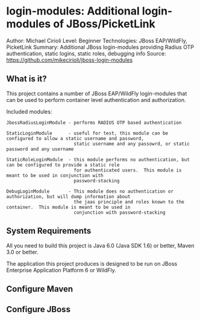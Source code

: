 login-modules:  Additional login-modules of JBoss/PicketLink
===============================
Author: Michael Cirioli
Level: Beginner
Technologies:  JBoss EAP/WildFly, PicketLink
Summary: Additional JBoss login-modules providing Radius OTP authentication, static logins, static roles, debugging info
Source: <https://github.com/mikecirioli/jboss-login-modules>

What is it?
-----------
This project contains a number of JBoss EAP/WildFly login-modules that can be used to perform container level 
authentication and authorization.  

Included modules:

    JbossRadiusLoginModule - performs RADIUS OTP based authentication
    
    StaticLoginModule      - useful for test, this module can be configured to allow a static username and password, 
                             static username and any passowrd, or static password and any username
                             
    StaticRoleLoginModule  - this module performs no authentication, but can be configured to provide a static role 
                             for authenticated users.  This module is meant to be used in conjunction with 
                             password-stacking

    DebugLoginModule       - This module does no authentication or authorization, but will dump information about 
                             the jaas principle and roles known to the container.  This module is meant to be used in
                             conjunction with password-stacking


System Requirements
-------------------

All you need to build this project is Java 6.0 (Java SDK 1.6) or better, Maven 3.0 or better.

The application this project produces is designed to be run on JBoss Enterprise Application Platform 6 or WildFly.


Configure Maven
---------------



Configure JBoss
---------------



